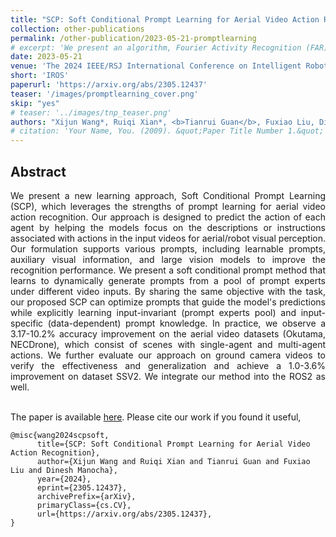 ```yaml
---
title: "SCP: Soft Conditional Prompt Learning for Aerial Video Action Recognition"
collection: other-publications
permalink: /other-publication/2023-05-21-promptlearning
# excerpt: 'We present an algorithm, Fourier Activity Recognition (FAR), for UAV video activity recognition. Our formulation uses a novel Fourier object disentanglement method to innately separate out the human agent (which is typically small) from the background. Our disentanglement technique operates in the frequency domain to characterize the extent of temporal change of spatial pixels, and exploits convolution-multiplication properties of Fourier transform to map this representation to the corresponding object-background entangled features obtained from the network. To encapsulate contextual information and long-range space-time dependencies, we present a novel Fourier Attention algorithm, which emulates the benefits of self-attention by modeling the weighted outer product in the frequency domain. Our Fourier attention formulation uses much fewer computations than self-attention. We have evaluated our approach on multiple UAV datasets including UAV Human RGB, UAV Human Night, Drone Action, and NEC Drone. We demonstrate a relative improvement of 8.02% - 38.69% in top-1 accuracy and up to 3 times faster over prior works.'
date: 2023-05-21
venue: 'The 2024 IEEE/RSJ International Conference on Intelligent Robots and Systems'
short: 'IROS'
paperurl: 'https://arxiv.org/abs/2305.12437'
teaser: '/images/promptlearning_cover.png'
skip: "yes"
# teaser: '../images/tnp_teaser.png'
authors: "Xijun Wang*, Ruiqi Xian*, <b>Tianrui Guan</b>, Fuxiao Liu, Dinesh Manocha"
# citation: 'Your Name, You. (2009). &quot;Paper Title Number 1.&quot; <i>Journal 1</i>. 1(1).'
---
```



## Abstract

<div style="text-align: justify">We present a new learning approach, Soft Conditional Prompt Learning (SCP), which leverages the strengths of prompt learning for aerial video action recognition. Our approach is designed to predict the action of each agent by helping the models focus on the descriptions or instructions associated with actions in the input videos for aerial/robot visual perception. Our formulation supports various prompts, including learnable prompts, auxiliary visual information, and large vision models to improve the recognition performance. We present a soft conditional prompt method that learns to dynamically generate prompts from a pool of prompt experts under different video inputs. By sharing the same objective with the task, our proposed SCP can optimize prompts that guide the model's predictions while explicitly learning input-invariant (prompt experts pool) and input-specific (data-dependent) prompt knowledge. In practice, we observe a 3.17-10.2% accuracy improvement on the aerial video datasets (Okutama, NECDrone), which consist of scenes with single-agent and multi-agent actions. We further evaluate our approach on ground camera videos to verify the effectiveness and generalization and achieve a 1.0-3.6% improvement on dataset SSV2. We integrate our method into the ROS2 as well.</div>

<br>

The paper is available [here](https://arxiv.org/abs/2305.12437). Please cite our work if you found it useful,

```
@misc{wang2024scpsoft,
      title={SCP: Soft Conditional Prompt Learning for Aerial Video Action Recognition}, 
      author={Xijun Wang and Ruiqi Xian and Tianrui Guan and Fuxiao Liu and Dinesh Manocha},
      year={2024},
      eprint={2305.12437},
      archivePrefix={arXiv},
      primaryClass={cs.CV},
      url={https://arxiv.org/abs/2305.12437}, 
}
```
